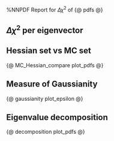 %NNPDF Report for $\Delta \chi^2$ of {@ pdfs @}

## $\Delta \chi^2$ per eigenvector

## Hessian set vs MC set
{@ MC_Hessian_compare plot_pdfs @}

## Measure of Gaussianity 
{@ gaussianity plot_epsilon @}

## Eigenvalue decomposition 
{@ decomposition plot_pdfs @}